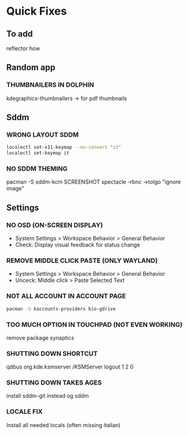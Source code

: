 # Quick Fixes
## To add
reflector how

## Random app
### THUMBNAILERS IN DOLPHIN
kdegraphics-thumbnailers -> for pdf thumbnails


## Sddm
### WRONG LAYOUT SDDM
```sh
localectl set-x11-keymap --no-convert "it"
localectl set-keymap it
```
### NO SDDM THEMING
pacman -S sddm-kcm
SCREENSHOT
spectacle -rbnc
->tolgo "ignore image"

## Settings
### NO OSD (ON-SCREEN DISPLAY)
* System Settings > Workspace Behavior > General Behavior
* Check: Display visual feedback for status change
### REMOVE MIDDLE CLICK PASTE (ONLY WAYLAND)
* System Settings > Workspace Behavior > General Behavior
* Unceck: Middle click > Paste Selected Text
### NOT ALL ACCOUNT IN ACCOUNT PAGE
```sh
pacman -S kaccounts-providers kio-gdrive
```
### TOO MUCH OPTION IN TOUCHPAD (NOT EVEN WORKING)
remove package synaptics
### SHUTTING DOWN SHORTCUT
qdbus org.kde.ksmserver /KSMServer logout 1 2 0
### SHUTTING DOWN TAKES AGES
install sddm-git instead og sddm
### LOCALE FIX
Install all needed locals (often missing italian)




